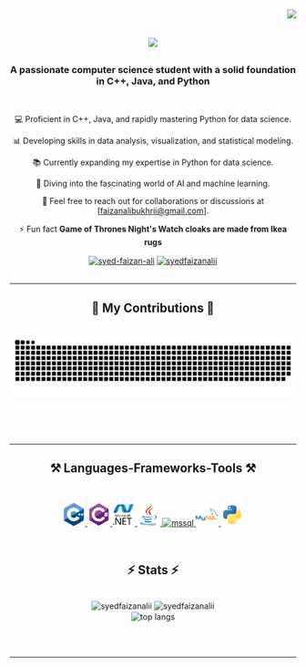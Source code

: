 <img align="right" src="https://visitor-badge.laobi.icu/badge?page_id=SyedFaizanAli.SyedFaizanAli" />

<h1 align="center">
    <img src="https://readme-typing-svg.herokuapp.com/?font=Righteous&size=35&center=true&vCenter=true&width=500&height=70&duration=4000&lines=Hi+There!+👋;+I'm+Syed+Faizan+Ali!;" />
</h1>

<h3 align="center">A passionate computer science student with a solid foundation in C++, Java, and Python</h3>

<br/>

<div align="center">
 
💻 Proficient in C++, Java, and rapidly mastering Python for data science.
 
📊 Developing skills in data analysis, visualization, and statistical modeling.

📚 Currently expanding my expertise in Python for data science.

🤖 Diving into the fascinating world of AI and machine learning.

📧 Feel free to reach out for collaborations or discussions at [faizanalibukhrii@gmail.com].

⚡ Fun fact **Game of Thrones Night's Watch cloaks are made from Ikea rugs**

 </div>
 
<div align="center"> 
  <a href="https://linkedin.com/in/syed-faizan-ali" target="blank"><img align="center" src="https://raw.githubusercontent.com/rahuldkjain/github-profile-readme-generator/master/src/images/icons/Social/linked-in-alt.svg" alt="syed-faizan-ali" height="30" width="40" /></a>
<a href="https://kaggle.com/syedfaizanalii" target="blank"><img align="center" src="https://raw.githubusercontent.com/rahuldkjain/github-profile-readme-generator/master/src/images/icons/Social/kaggle.svg" alt="syedfaizanalii" height="30" width="40" /></a>
  </a>
</div>

<br/>
<hr/>

<div align="center">
  <h2>🐍 My Contributions 🐍</h2>
  <br>
  <img alt="snake eating my contributions" src="https://raw.githubusercontent.com/SyedFaizanAlii/SyedFaizanAlii/output/github-contribution-grid-snake.svg" />
  
  <br/><br/><br/>
</div>

 <hr/>
 
<h2 align="center">⚒️ Languages-Frameworks-Tools ⚒️</h2>
<br/>
<div align="center">
<p align="center"> <a href="https://www.w3schools.com/cpp/" target="_blank" rel="noreferrer"> <img src="https://raw.githubusercontent.com/devicons/devicon/master/icons/cplusplus/cplusplus-original.svg" alt="cplusplus" width="40" height="40"/> </a> <a href="https://www.w3schools.com/cs/" target="_blank" rel="noreferrer"> <img src="https://raw.githubusercontent.com/devicons/devicon/master/icons/csharp/csharp-original.svg" alt="csharp" width="40" height="40"/> </a> <a href="https://dotnet.microsoft.com/" target="_blank" rel="noreferrer"> <img src="https://raw.githubusercontent.com/devicons/devicon/master/icons/dot-net/dot-net-original-wordmark.svg" alt="dotnet" width="40" height="40"/> </a> <a href="https://www.java.com" target="_blank" rel="noreferrer"> <img src="https://raw.githubusercontent.com/devicons/devicon/master/icons/java/java-original.svg" alt="java" width="40" height="40"/> </a> <a href="https://www.microsoft.com/en-us/sql-server" target="_blank" rel="noreferrer"> <img src="https://www.svgrepo.com/show/303229/microsoft-sql-server-logo.svg" alt="mssql" width="40" height="40"/> </a> <a href="https://www.mysql.com/" target="_blank" rel="noreferrer"> <img src="https://raw.githubusercontent.com/devicons/devicon/master/icons/mysql/mysql-original-wordmark.svg" alt="mysql" width="40" height="40"/> </a> <a href="https://www.python.org" target="_blank" rel="noreferrer"> <img src="https://raw.githubusercontent.com/devicons/devicon/master/icons/python/python-original.svg" alt="python" width="40" height="40"/> </a> </p>

</div>

<br/>

<h2 align="center">⚡ Stats ⚡</h2>
<br>
<div align=center>
    
  <img width=390  src="https://github-readme-streak-stats.herokuapp.com/?user=syedfaizanalii&count_private=true&theme=react&border_radius=10" alt="syedfaizanalii"/>
  
  <img width=390 src="https://github-readme-stats.vercel.app/api?username=syedfaizanalii&count_private=true&show_icons=true&theme=react&rank_icon=github&border_radius=10" alt="syedfaizanalii" />
  <br/>

  <img width=325 align="center" src="https://github-readme-stats.vercel.app/api/top-langs?username=syedfaizanalii&hide=HTML&langs_count=8&layout=compact&theme=react&border_radius=10&size_weight=0.5&count_weight=0.5&exclude_repo=github-readme-stats" alt="top langs" />
</div>

<br/><br/>

<hr/>


